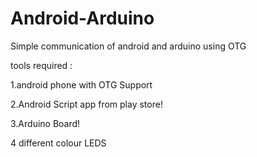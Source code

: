 Android-Arduino
===============

Simple communication of android and arduino using OTG 

tools required :

1.android phone with OTG Support

2.Android Script app from play store!

3.Arduino Board!

4 different colour LEDS
